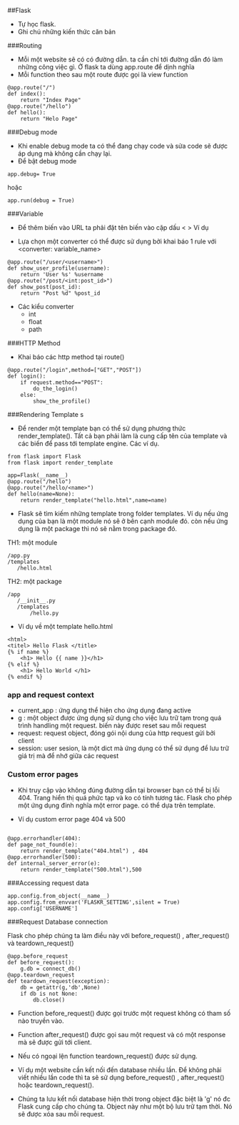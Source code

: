 ##Flask

- Tự học flask. 
- Ghi chú những kiến thức căn bản


###Routing
- Mỗi một website sẽ có có đường dẫn. ta cần chỉ tới đường dẫn đó làm những công việc gì. Ở flask ta dùng app.route để dịnh nghĩa
- Mỗi function theo sau một route được gọi là view function

```
@app.route("/")
def index():
	return "Index Page"
@app.route("/hello")
def hello():
	return "Helo Page"
```

###Debug mode
- Khi enable debug mode ta có thể đang chạy code và sửa code sẽ được áp dụng mà không cần chạy lại.
- Để bật debug mode 

```
app.debug= True

```

hoặc 

```
app.run(debug = True)
```

###Variable

- Để thêm biến vào URL ta phải đặt tên biến vào cặp dấu < >
Ví dụ <username>

- Lựa chọn một converter có thể được sử dụng bởi khai báo 1 rule với <converter: variable_name>
```
@app.route("/user/<username>")
def show_user_profile(username):
	return 'User %s' %username
@app.route("/post/<int:post_id>")
def show_post(post_id):
	return "Post %d" %post_id
```
- Các kiểu converter
	- int
	- float
	- path

###HTTP Method

- Khai báo các http method tại route()
```
@app.route("/login",method=["GET","POST"])
def login():
	if request.method=="POST":
		do_the_login()
	else:
		show_the_profile()
```

###Rendering Template
s
- Để render một template bạn có thể sử dụng phương thức render_template(). Tất cả bạn phải làm là cung cấp tên của template và các biến để pass tới template engine. Các ví dụ.

```
from flask import Flask
from flask import render_template

app=Flask(__name__)
@app.route("/hello")
@app.route("/hello/<name>")
def hello(name=None):
	return render_template("hello.html",name=name)

```

- Flask sẽ tìm kiếm những template trong folder templates. Ví dụ nếu ứng dụng của bạn là một module nó sẽ ở bên cạnh module đó. còn nếu ứng dụng là một package thì nó sẽ nằm trong package đó.

TH1:  một module
```
/app.py
/templates
   /hello.html
```
TH2: một package
```
/app
   /__init__.py
   /templates
       /hello.py
```

- Ví dụ về một template
hello.html
```
<html>
<titel> Hello Flask </title>
{% if name %}
	<h1> Hello {{ name }}</h1>
{% elif %}
	<h1> Hello World </h1>
{% endif %}
```

### app and request context 
- current_app : ứng dụng thể hiện cho ứng dụng đang active
- g : một object được ứng dụng sử dụng cho việc lưu trữ tạm trong quá trình handling một request. biến này được reset sau mỗi request
- request: request object, đóng gói nội dung của http request gửi bởi client
- session: user sesion, là một dict mà ứng dụng có thể sử dụng để lưu trữ giá trị mà để nhớ giữa các request

### Custom error pages
- Khi truy cập vào không đúng đường dẫn tại browser bạn có thể bị lỗi 404. Trang hiển thị quá phức tạp và ko có tính tương tác. Flask cho phép một ứng dụng đinh nghĩa một error page. có thể dựa trên template. 

- Ví dụ custom error page 404 và 500

```

@app.errorhandler(404):
def page_not_found(e):
	return render_template("404.html") , 404
@app.errorhandler(500):
def internal_server_error(e):
	return render_template("500.html"),500

```


###Accessing request data


```
app.config.from_object(__name__)
app.config.from_envvar('FLASKR_SETTING',silent = True)
app.config['USERNAME']

```
###Request Database connection

Flask cho phép chúng ta làm điều này với 
before_request() , after_request() và teardown_request()

```
@app.before_request
def before_request():
	g.db = connect_db()
@app.teardown_request
def teardown_request(exception):
	db = getattr(g,'db',None)
	if db is not None:
		db.close()
```


- Function before_request() được gọi trước một request không có tham số nào truyền vào. 
- Function after_request() được gọi sau một request và có một response mà sẽ được gửi tới client. 
- Nếu có ngoại lện function teardown_request() được sử dụng. 
- Ví dụ một website cần kết nối đến database nhiều lần. Để không phải viết nhiều lần code thì ta sẽ sử dụng before_request() , after_request() hoặc teardown_request(). 

- Chúng ta lưu kết nối database hiện thời trong object đặc biệt là 'g' nó đc Flask cung cấp cho chúng ta. Object này như một bộ lưu trữ tạm thời. Nó sẽ được xóa sau mỗi request.

	

